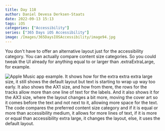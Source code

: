 ```yaml
---
title: Day 118
author: Daniel Devesa Derksen-Staats
date: 2022-09-13 15:13
tags: iOS
categories: ["Accessibility"]
series: ["365 Days iOS Accessibility"]
image: /Images/365DaysIOSAccessibility/image94.jpg
---
```


You don't have to offer an alternative layout just for the accessibility category. You can actually compare content size categories. So you could tweak the UI already for anything equal to or larger than .extraExtraLarge, for example.

![Apple Music app example. It shows how for the extra extra extra large size, it still shows the default layout but text is starting to wrap up way too early. It also shows the AX1 size, and how from there, the rows for the tracks allow more than one line of text for the labels. And it also shows it for the AX3 size, where the layout changes a bit more, moving the cover art so it comes before the text and not next to it, allowing more space for the text. The code compares the preferred content size category and if it is equal or more than accessibility medium, it allows for more lines of text, if it is more or equal than accessibility extra large, it changes the layout, else, it uses the default layout.](/Images/365DaysIOSAccessibility/image94.jpg)